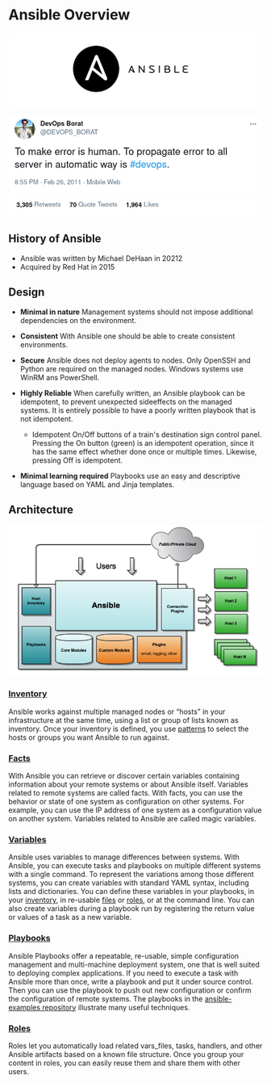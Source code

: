 # Ansible Overview
![enter image description here](https://github.com/joe-speedboat/workshop.ansible/raw/master/images/ansible_logo.png)

![enter image description here](https://github.com/joe-speedboat/workshop.ansible/raw/master/images/devops.png)



## History of Ansible
* Ansible was written by Michael DeHaan in 20212
* Acquired by Red Hat in 2015

## Design
* **Minimal in nature**
Management systems should not impose additional dependencies on the environment.

* **Consistent**
With Ansible one should be able to create consistent environments.

* **Secure**
Ansible does not deploy agents to nodes. 
Only OpenSSH and Python are required on the managed nodes.
Windows systems use WinRM ans PowerShell.

* **Highly Reliable**
When carefully written, an Ansible playbook can be idempotent, to prevent unexpected sideeffects on the managed systems.
It is entirely possible to have a poorly written playbook that is not idempotent.
	* Idempotent
On/Off buttons of a train's destination sign control panel. Pressing the On button (green) is an idempotent operation, since it has the same effect whether done once or multiple times. Likewise, pressing Off is idempotent.

* **Minimal learning required**
Playbooks use an easy and descriptive language based on YAML and Jinja templates.

## Architecture

![enter image description here](https://github.com/joe-speedboat/workshop.ansible/raw/master/images/ansible_architecture.png)
### [Inventory](https://docs.ansible.com/ansible/latest/user_guide/intro_inventory.html)
Ansible works against multiple managed nodes or “hosts” in your infrastructure at the same time, using a list or group of lists known as inventory. Once your inventory is defined, you use [patterns](https://docs.ansible.com/ansible/latest/user_guide/intro_patterns.html#intro-patterns) to select the hosts or groups you want Ansible to run against.

### [Facts](https://docs.ansible.com/ansible/latest/user_guide/playbooks_vars_facts.html)
With Ansible you can retrieve or discover certain variables containing information about your remote systems or about Ansible itself. Variables related to remote systems are called facts. With facts, you can use the behavior or state of one system as configuration on other systems. For example, you can use the IP address of one system as a configuration value on another system. Variables related to Ansible are called magic variables.

### [Variables](https://docs.ansible.com/ansible/latest/user_guide/playbooks_variables.html)
Ansible uses variables to manage differences between systems. With Ansible, you can execute tasks and playbooks on multiple different systems with a single command. To represent the variations among those different systems, you can create variables with standard YAML syntax, including lists and dictionaries. You can define these variables in your playbooks, in your [inventory](https://docs.ansible.com/ansible/latest/user_guide/intro_inventory.html#intro-inventory), in re-usable [files](https://docs.ansible.com/ansible/latest/user_guide/playbooks_reuse.html#playbooks-reuse) or [roles](https://docs.ansible.com/ansible/latest/user_guide/playbooks_reuse_roles.html#playbooks-reuse-roles), or at the command line. You can also create variables during a playbook run by registering the return value or values of a task as a new variable.

### [Playbooks](https://docs.ansible.com/ansible/latest/user_guide/playbooks_intro.html)
Ansible Playbooks offer a repeatable, re-usable, simple configuration management and multi-machine deployment system, one that is well suited to deploying complex applications. If you need to execute a task with Ansible more than once, write a playbook and put it under source control. Then you can use the playbook to push out new configuration or confirm the configuration of remote systems. The playbooks in the [ansible-examples repository](https://github.com/ansible/ansible-examples) illustrate many useful techniques.

### [Roles](https://docs.ansible.com/ansible/latest/user_guide/playbooks_reuse_roles.html)
Roles let you automatically load related vars_files, tasks, handlers, and other Ansible artifacts based on a known file structure. Once you group your content in roles, you can easily reuse them and share them with other users.
<!--stackedit_data:
eyJoaXN0b3J5IjpbLTIxMTQ4MTE0NjEsLTY5NDY1MjE4MV19
-->